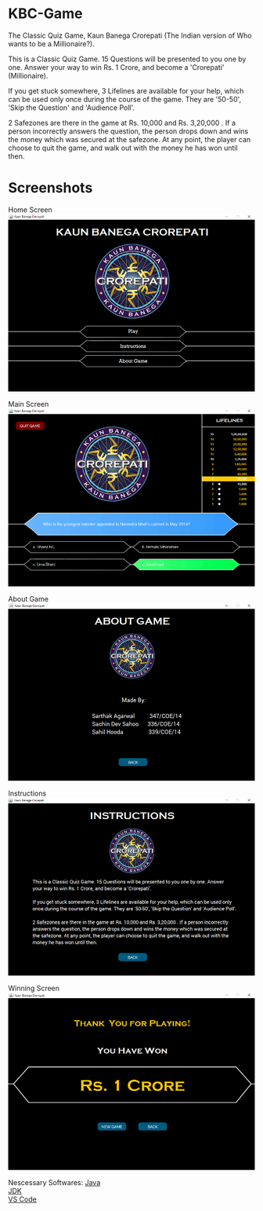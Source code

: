 # KBC-Game
The Classic Quiz Game, Kaun Banega Crorepati (The Indian version of Who wants to be a Millionaire?).

This is a Classic Quiz Game. 15 Questions will be presented to you one by one. Answer your way to win Rs. 1 Crore, and become a 'Crorepati' (Millionaire).

If you get stuck somewhere, 3 Lifelines are available for your help, which can be used only once during the course of the game. They are '50-50', 'Skip the Question' and 'Audience Poll'.

2 Safezones are there in the game at Rs. 10,000 and Rs. 3,20,000 . If a person incorrectly answers the question, the person drops down and wins the money which was secured at the safezone. At any point, the player can choose to quit the game, and walk out with the
money he has won until then.

# Screenshots

Home Screen
![](/ScreenShots/HomeScreen.png?raw=true)

Main Screen
![](/ScreenShots/MainScreen.png?raw=true)

About Game
![](/ScreenShots/AboutGame.png?raw=true)

Instructions
![](/ScreenShots/Instructions.png?raw=true)

Winning Screen
![](/ScreenShots/WinningScreen.png?raw=true)

Nescessary Softwares:
[Java](https://www.java.com/en/download/) <br>
[JDK](https://download.oracle.com/java/22/latest/jdk-22_windows-x64_bin.msi)<br>
[VS Code](https://code.visualstudio.com/sha/download?build=stable&os=win32-x64-user)<br>
